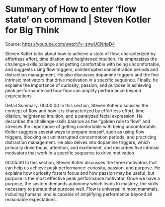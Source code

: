 # Summary of How to enter ‘flow state’ on command | Steven Kotler for Big Think

Source: https://youtube.com/watch?v=znwUCNrjpD4

Steven Kotler talks about how to achieve a state of flow, characterized by effortless effort, time dilation and heightened intuition. He emphasizes the challenge-skills balance and getting comfortable with being uncomfortable, and suggests using flow triggers, uninterrupted concentration periods and distraction management. He also discusses dopamine triggers and the five intrinsic motivators that drive motivation in a specific sequence. Finally, he explains the importance of curiosity, passion, and purpose in achieving peak performance and how flow can amplify performance beyond expectations.

Detail Summary: 
00:00:00
In this section, Steven Kotler discusses the concept of flow and how it is characterized by effortless effort, time dilation, heightened intuition, and a paralyzed facial expression. He describes the challenge-skills balance as the "golden rule to flow" and stresses the importance of getting comfortable with being uncomfortable. Kotler suggests several ways to prepare oneself, such as using flow triggers, blocking out uninterrupted concentration periods, and practicing distraction management. He also delves into dopamine triggers, which primarily drive focus, attention, and excitement, and describes five intrinsic motivators that work in a specific sequence to drive motivation.

00:05:00
In this section, Steven Kotler discusses the three motivators that can help us achieve peak performance: curiosity, passion, and purpose. He explains how curiosity fosters focus and how passion may be useful, but purpose is the most effective peak performance motivator. Once we have a purpose, the system demands autonomy which leads to mastery, the skills necessary to pursue that purpose well. Flow is universal in most mammals, including humans, and is capable of amplifying performance beyond all reasonable expectations.


